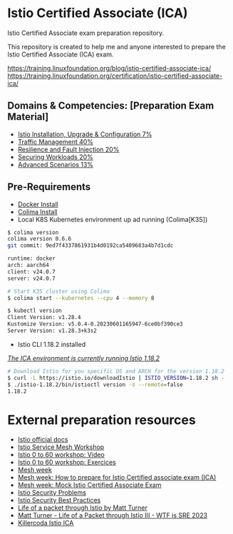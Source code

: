 # Istio Certified Associate (ICA)

Istio Certified Associate exam preparation repository.

This repository is created to help me and anyone interested to prepare the Istio Certified Associate (ICA) exam. 

https://training.linuxfoundation.org/blog/istio-certified-associate-ica/
https://training.linuxfoundation.org/certification/istio-certified-associate-ica/

## Domains & Competencies: [Preparation Exam Material]

* [Istio Installation, Upgrade & Configuration 7%](./1_istio_installation_upgrade_configuration/README.md)
* [Traffic Management 40%](./2_traffic_management/README.md)
* [Resilience and Fault Injection 20%](./3_resilience_and_fault_injection/README.md)
* [Securing Workloads 20%](./4_securing_workloads/README.md)
* [Advanced Scenarios 13%](./5_advanced_scenarios/README.md)

## Pre-Requirements

* [Docker Install](https://docs.docker.com/engine/install/)
* [Colima Install](https://github.com/abiosoft/colima?tab=readme-ov-file#installation)
* Local K8S Kubernetes environment up ad running (Colima[K3S])

```bash
$ colima version
colima version 0.6.6
git commit: 9ed7f4337861931b4d0192ca5409683a4b7d1cdc

runtime: docker
arch: aarch64
client: v24.0.7
server: v24.0.7

# Start K3S cluster using Colima
$ colima start --kubernetes --cpu 4 --memory 8

$ kubectl version
Client Version: v1.28.4
Kustomize Version: v5.0.4-0.20230601165947-6ce0bf390ce3
Server Version: v1.28.3+k3s2
```

- Istio CLI 1.18.2 installed 

*[The ICA environment is currently running Istio 1.18.2](https://docs.linuxfoundation.org/tc-docs/certification/important-instructions-ica#ica-exam-environment)*

```bash
# Download Istio for you specific OS and ARCH for the version 1.18.2
$ curl -L https://istio.io/downloadIstio | ISTIO_VERSION=1.18.2 sh -
$ ./istio-1.18.2/bin/istioctl version -s --remote=false
1.18.2
``````

# External preparation resources

* [Istio official docs](https://istio.io/latest/docs)
* [Istio Service Mesh Workshop](https://www.istioworkshop.io/)
* [Istio 0 to 60 workshop: Video](https://academy.tetrate.io/courses/take/istio-0-to-60/lessons/38552925-watch-the-replay-of-istio-0-to-60-workshop)
* [Istio 0 to 60 workshop: Exercices](https://tetratelabs.github.io/istio-0to60)
* [Mesh week](https://github.com/solo-io/mesh-week)
* [Mesh week: How to prepare for Istio Certified associate exam (ICA)](https://learncloudnative.com/blog/2023-10-10-meshweek)
* [Mesh week: Mock Istio Certified Associate Exam](https://docs.google.com/forms/d/e/1FAIpQLSfD4BLLQfdUwnIyiTBSGC_OzmSbiyrIlNp5Am61fTOhRbfiLw/viewform)
* [Istio Security Problems](https://istio.io/latest/docs/ops/common-problems/security-issues/)
* [Istio Security Best Practices](https://istio.io/latest/docs/ops/best-practices/security/)
* [Life of a packet through Istio by Matt Turner](https://www.youtube.com/watch?v=cB611FtjHcQ)
* [Matt Turner - Life of a Packet through Istio III - WTF is SRE 2023](https://www.youtube.com/watch?v=qsTK4o189_I)
* [Killercoda Istio ICA](https://github.com/killercoda/scenarios-ica)
